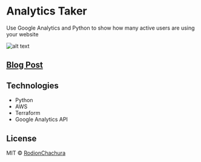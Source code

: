 # Analytics Taker
Use Google Analytics and Python to show how many active users are using your website

> 

![alt text](https://cdn-images-1.medium.com/max/1000/1*A7YaqWb4DXTrFmuDlOC5dA.png)

## [Blog Post](https://geekrodion.com/blog/realtime-counter)

## Technologies
* Python
* AWS
* Terraform
* Google Analytics API

## License

MIT © [RodionChachura](https://geekrodion.com)

